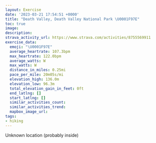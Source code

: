 ```yaml
---
layout: Exercise
date: '2023-03-21 17:54:51 +0000'
title: "Death Valley, Death Valley National Park \U0001F97E"
toc: true
image:
description:
strava_activity_url: https://www.strava.com/activities/8755569911
exercise_data:
  emoji: "\U0001F97E"
  average_heartrate: 107.3bpm
  max_heartrate: 122.0bpm
  average_watts: W
  max_watts: W
  distance_in_miles: 0.25mi
  pace_per_mile: 20m05s/mi
  elevation_high: 136.0m
  elevation_low: 96.3m
  total_elevation_gain_in_feet: 0ft
  end_latlng: []
  start_latlng: []
  similar_activities_count:
  similar_activities_trend:
  mapbox_image_url:
tags:
- hiking
---
```




Unknown location (probably inside)
